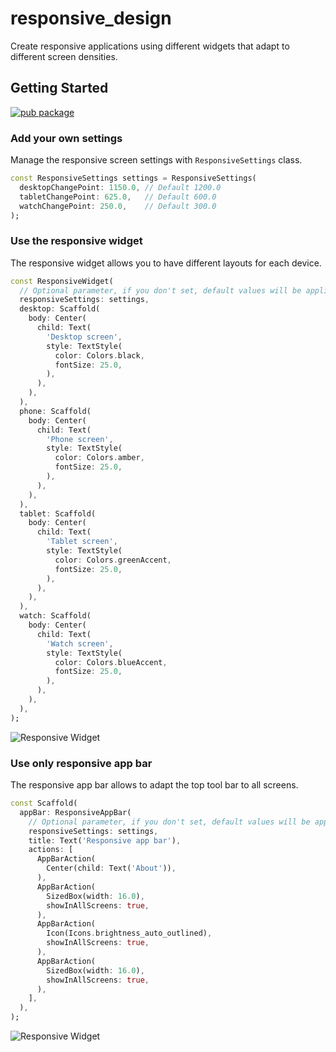 # responsive_design

Create responsive applications using different widgets that adapt to different screen densities.

## Getting Started
[![pub package](https://pub.dev/static/img/pub-dev-logo-2x.png?hash=umitaheu8hl7gd3mineshk2koqfngugi)](https://pub.dev/packages/responsive_design)

### **Add your own settings**
Manage the responsive screen settings with `ResponsiveSettings` class.
```dart
const ResponsiveSettings settings = ResponsiveSettings(
  desktopChangePoint: 1150.0, // Default 1200.0
  tabletChangePoint: 625.0,   // Default 600.0
  watchChangePoint: 250.0,    // Default 300.0
);
```
### **Use the responsive widget**
The responsive widget allows you to have different layouts for each device.
```dart
const ResponsiveWidget(
  // Optional parameter, if you don't set, default values will be applied.
  responsiveSettings: settings,
  desktop: Scaffold(
    body: Center(
      child: Text(
        'Desktop screen',
        style: TextStyle(
          color: Colors.black,
          fontSize: 25.0,
        ),
      ),
    ),
  ),
  phone: Scaffold(
    body: Center(
      child: Text(
        'Phone screen',
        style: TextStyle(
          color: Colors.amber,
          fontSize: 25.0,
        ),
      ),
    ),
  ),
  tablet: Scaffold(
    body: Center(
      child: Text(
        'Tablet screen',
        style: TextStyle(
          color: Colors.greenAccent,
          fontSize: 25.0,
        ),
      ),
    ),
  ),
  watch: Scaffold(
    body: Center(
      child: Text(
        'Watch screen',
        style: TextStyle(
          color: Colors.blueAccent,
          fontSize: 25.0,
        ),
      ),
    ),
  ),
);
```
![Responsive Widget](example/assets/images/responsive-widget.gif)

### **Use only responsive app bar**
The responsive app bar allows to adapt the top tool bar to all screens.
```dart
const Scaffold(
  appBar: ResponsiveAppBar(
    // Optional parameter, if you don't set, default values will be applied.
    responsiveSettings: settings,
    title: Text('Responsive app bar'),
    actions: [
      AppBarAction(
        Center(child: Text('About')),
      ),
      AppBarAction(
        SizedBox(width: 16.0),
        showInAllScreens: true,
      ),
      AppBarAction(
        Icon(Icons.brightness_auto_outlined),
        showInAllScreens: true,
      ),
      AppBarAction(
        SizedBox(width: 16.0),
        showInAllScreens: true,
      ),
    ],
  ),
);
```
![Responsive Widget](example/assets/images/responsive-app-bar.gif)